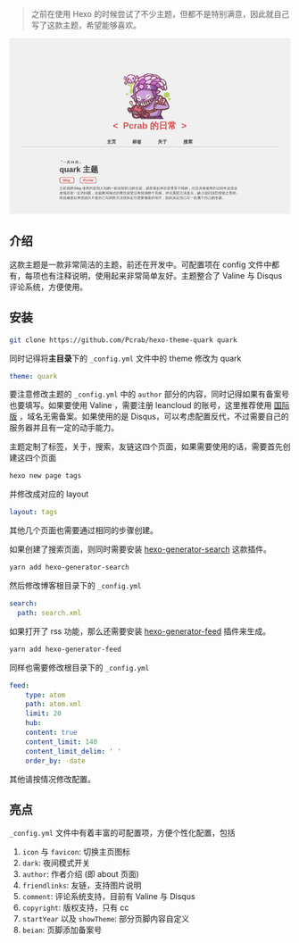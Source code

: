 > 之前在使用 Hexo 的时候尝试了不少主题，但都不是特别满意，因此就自己写了这款主题，希望能够喜欢。

![screenshot](source/images/A-Quark.png)

## 介绍

这款主题是一款非常简洁的主题，前还在开发中。可配置项在 config 文件中都有，每项也有注释说明，使用起来非常简单友好。主题整合了 Valine 与 Disqus 评论系统，方便使用。

## 安装

```bash
git clone https://github.com/Pcrab/hexo-theme-quark quark
```

同时记得将**主目录**下的 `_config.yml` 文件中的 theme 修改为 quark

```yaml
theme: quark
```

要注意修改主题的 `_config.yml` 中的 `author` 部分的内容，同时记得如果有备案号也要填写。如果要使用 Valine ，需要注册 leancloud 的账号，这里推荐使用 [国际版](https://leancloud.app/) ，域名无需备案。如果使用的是 Disqus，可以考虑配置反代，不过需要自己的服务器并且有一定的动手能力。

主题定制了标签，关于，搜索，友链这四个页面，如果需要使用的话，需要首先创建这四个页面

```bash
hexo new page tags
```

并修改成对应的 layout

```yaml
layout: tags
```

其他几个页面也需要通过相同的步骤创建。

如果创建了搜索页面，则同时需要安装 [hexo-generator-search](https://github.com/wzpan/hexo-generator-search) 这款插件。

```bash
yarn add hexo-generator-search
```

然后修改博客根目录下的 `_config.yml`

```yaml
search:
  path: search.xml
```

如果打开了 rss 功能，那么还需要安装 [hexo-generator-feed](https://github.com/hexojs/hexo-generator-feed) 插件来生成。

```bash
yarn add hexo-generator-feed
```

同样也需要修改根目录下的 `_config.yml`

```yaml
feed:
    type: atom
    path: atom.xml
    limit: 20
    hub:
    content: true
    content_limit: 140
    content_limit_delim: ' '
    order_by: -date
```

其他请按情况修改配置。

## 亮点

`_config.yml` 文件中有着丰富的可配置项，方便个性化配置，包括

1. `icon` 与 `favicon`: 切换主页图标
2. `dark`: 夜间模式开关
3. `author`: 作者介绍 (即 about 页面)
4. `friendlinks`: 友链，支持图片说明
5. `comment`: 评论系统支持，目前有 Valine 与 Disqus
6. `copyright`: 版权支持，只有 cc
7. `startYear` 以及 `showTheme`: 部分页脚内容自定义
8. `beian`: 页脚添加备案号
